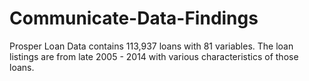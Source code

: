 # Communicate-Data-Findings
Prosper Loan Data  contains 113,937 loans with 81 variables. The loan listings are from late 2005 - 2014 with various characteristics of those loans. 
